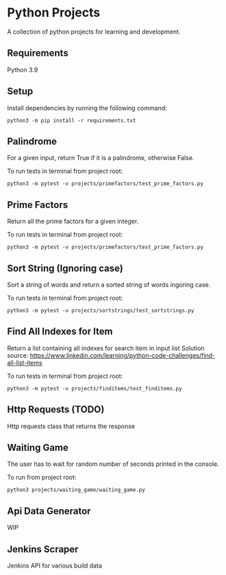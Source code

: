 # Python Projects

A collection of python projects for learning and development.

## Requirements

Python 3.9

## Setup

Install dependencies by running the following command:

`python3 -m pip install -r requirements.txt`

## Palindrome

For a given input, return True if it is a palindrome, otherwise False.

To run tests in terminal from project root:

`python3 -m pytest -v projects/primefactors/test_prime_factors.py`

## Prime Factors

Return all the prime factors for a given integer.

To run tests in terminal from project root:

`python3 -m pytest -v projects/primefactors/test_prime_factors.py`

## Sort String (Ignoring case)

Sort a string of words and return a sorted string of words ingoring case.

To run tests in terminal from project root:

`python3 -m pytest -v projects/sortstrings/test_sortstrings.py`

## Find All Indexes for Item

Return a list containing all indexes for search item in input list
Solution source: https://www.linkedin.com/learning/python-code-challenges/find-all-list-items

To run tests in terminal from project root:

`python3 -m pytest -v projects/finditems/test_finditems.py`

## Http Requests (TODO)

Http requests class that returns the response

## Waiting Game

The user has to wait for random number of seconds printed in the console.

To run from project root:

`python3 projects/waiting_game/waiting_game.py`


## Api Data Generator

WIP

## Jenkins Scraper

Jenkins API for various build data